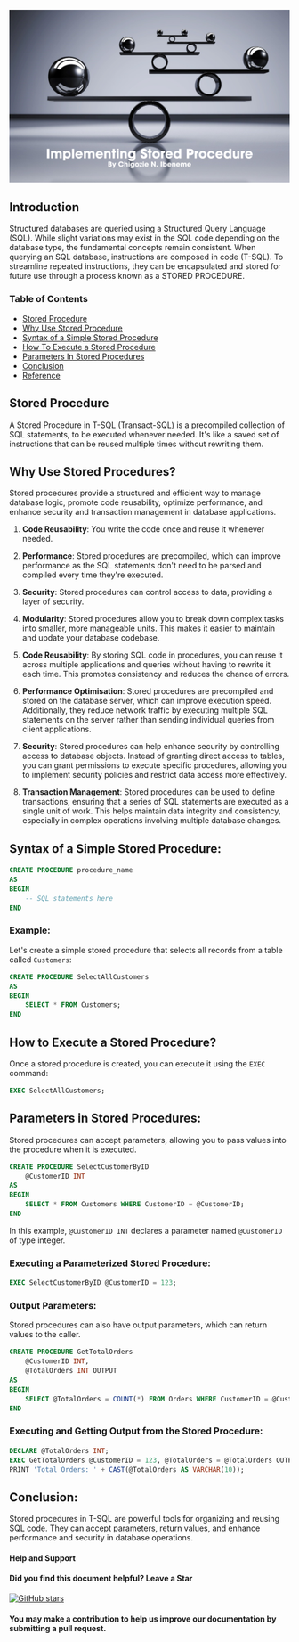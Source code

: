 ![RDB](https://github.com/chigozie-i/Stored-Procedure/blob/main/Implementing%20Stored%20Procedure.png)

## Introduction
Structured databases are queried using a Structured Query Language (SQL). While slight variations may exist in the SQL code depending on the database type, the fundamental concepts remain consistent. When querying an SQL database, instructions are composed in code (T-SQL). To streamline repeated instructions, they can be encapsulated and stored for future use through a process known as a STORED PROCEDURE.

### Table of Contents

- [Stored Procedure](#Stored-Procedure)
- [Why Use Stored Procedure](#Why-Use-Stored-Procedure)
- [Syntax of a Simple Stored Procedure](#Syntax-of-a-Simple-Stored-Procedure)
- [How To Execute a Stored Procedure](#How-To-Execute-a-Stored-Procedure)
- [Parameters In Stored Procedures](#Parameters-In-Stored-Procedures)
- [Conclusion](#Conclusion)
- [Reference](#Reference)

## Stored Procedure

A Stored Procedure in T-SQL (Transact-SQL) is a precompiled collection of SQL statements, to be executed whenever needed. It's like a saved set of instructions that can be reused multiple times without rewriting them.

## Why Use Stored Procedures?

Stored procedures provide a structured and efficient way to manage database logic, promote code reusability, optimize performance, and enhance security and transaction management in database applications.

1. **Code Reusability**: You write the code once and reuse it whenever needed.
2. **Performance**: Stored procedures are precompiled, which can improve performance as the SQL statements don't need to be parsed and compiled every time they're executed.
3. **Security**: Stored procedures can control access to data, providing a layer of security.

1. **Modularity**: Stored procedures allow you to break down complex tasks into smaller, more manageable units. This makes it easier to maintain and update your database codebase.

2. **Code Reusability**: By storing SQL code in procedures, you can reuse it across multiple applications and queries without having to rewrite it each time. This promotes consistency and reduces the chance of errors.

3. **Performance Optimisation**: Stored procedures are precompiled and stored on the database server, which can improve execution speed. Additionally, they reduce network traffic by executing multiple SQL statements on the server rather than sending individual queries from client applications.

4. **Security**: Stored procedures can help enhance security by controlling access to database objects. Instead of granting direct access to tables, you can grant permissions to execute specific procedures, allowing you to implement security policies and restrict data access more effectively.

5. **Transaction Management**: Stored procedures can be used to define transactions, ensuring that a series of SQL statements are executed as a single unit of work. This helps maintain data integrity and consistency, especially in complex operations involving multiple database changes.


## Syntax of a Simple Stored Procedure:

```sql
CREATE PROCEDURE procedure_name
AS
BEGIN
    -- SQL statements here
END
```

### Example:

Let's create a simple stored procedure that selects all records from a table called `Customers`:

```sql
CREATE PROCEDURE SelectAllCustomers
AS
BEGIN
    SELECT * FROM Customers;
END
```

## How to Execute a Stored Procedure?

Once a stored procedure is created, you can execute it using the `EXEC` command:

```sql
EXEC SelectAllCustomers;
```

## Parameters in Stored Procedures:

Stored procedures can accept parameters, allowing you to pass values into the procedure when it is executed.

```sql
CREATE PROCEDURE SelectCustomerByID
    @CustomerID INT
AS
BEGIN
    SELECT * FROM Customers WHERE CustomerID = @CustomerID;
END
```

In this example, `@CustomerID INT` declares a parameter named `@CustomerID` of type integer.

### Executing a Parameterized Stored Procedure:

```sql
EXEC SelectCustomerByID @CustomerID = 123;
```

### Output Parameters:

Stored procedures can also have output parameters, which can return values to the caller.

```sql
CREATE PROCEDURE GetTotalOrders
    @CustomerID INT,
    @TotalOrders INT OUTPUT
AS
BEGIN
    SELECT @TotalOrders = COUNT(*) FROM Orders WHERE CustomerID = @CustomerID;
END
```

### Executing and Getting Output from the Stored Procedure:

```sql
DECLARE @TotalOrders INT;
EXEC GetTotalOrders @CustomerID = 123, @TotalOrders = @TotalOrders OUTPUT;
PRINT 'Total Orders: ' + CAST(@TotalOrders AS VARCHAR(10));
```

## Conclusion:

Stored procedures in T-SQL are powerful tools for organizing and reusing SQL code. They can accept parameters, return values, and enhance performance and security in database operations.

#### Help and Support

#### Did you find this document helpful? Leave a Star

[![GitHub stars](https://img.shields.io/github/stars/chigozie-i/Stored-Procedure.svg?style=social)](https://github.com/chigozie-i/Stored-Procedure/stargazers)

#### You may make a contribution to help us improve our documentation by submitting a pull request.

